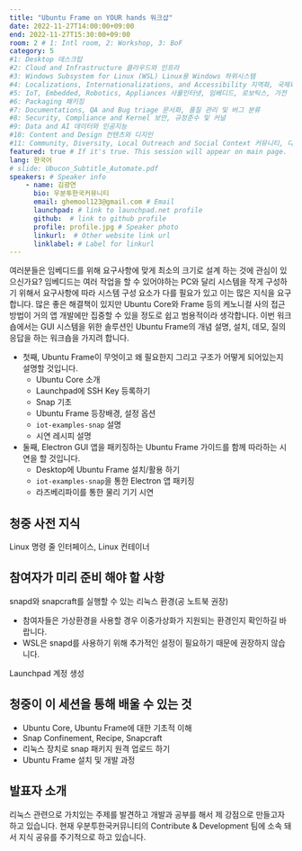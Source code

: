 ```yaml
---
title: "Ubuntu Frame on YOUR hands 워크샵"
date: 2022-11-27T14:00:00+09:00
end: 2022-11-27T15:30:00+09:00
room: 2 # 1: Intl room, 2: Workshop, 3: BoF
category: 5
#1: Desktop 데스크탑
#2: Cloud and Infrastructure 클라우드와 인프라
#3: Windows Subsystem for Linux (WSL) Linux용 Windows 하위시스템
#4: Localizations, Internationalizations, and Accessibility 지역화, 국제화 및 접근성
#5: IoT, Embedded, Robotics, Appliances 사물인터넷, 임베디드, 로보틱스, 가전
#6: Packaging 패키징
#7: Documentations, QA and Bug triage 문서화, 품질 관리 및 버그 분류
#8: Security, Compliance and Kernel 보안, 규정준수 및 커널
#9: Data and AI 데이터와 인공지능
#10: Content and Design 컨텐츠와 디지인
#11: Community, Diversity, Local Outreach and Social Context 커뮤니티, 다양성, 지역 사회 협력과 사회적 관점
featured: true # If it's true. This session will appear on main page.
lang: 한국어
# slide: Ubucon_Subtitle_Automate.pdf
speakers: # Speaker info
    - name: 김광연
      bio: 우분투한국커뮤니티
      email: ghemool123@gmail.com # Email
      launchpad: # link to launchpad.net profile
      github:  # link to github profile
      profile: profile.jpg # Speaker photo 
      linkurl:  # Other website link url
      linklabel: # Label for linkurl
---
```


여러분들은 임베디드를 위해 요구사항에 맞게 최소의 크기로 설계 하는 것에 관심이 있으신가요?
임베디드는 여러 작업을 할 수 있어야하는 PC와 달리 시스템을 작게 구성하기 위해서 요구사항에 따라 시스템 구성 요소가 다를 필요가 있고 이는 많은 지식을 요구 합니다.
많은 좋은 해결책이 있지만 Ubuntu Core와 Frame 등의 케노니컬 사의 접근 방법이 거의 앱 개발에만 집중할 수 있을 정도로 쉽고 범용적이라 생각합니다.
이번 워크숍에서는 GUI 시스템을 위한 솔루션인 Ubuntu Frame의 개념 설명, 설치, 데모, 질의 응답을 하는 워크숍을 가지려 합니다.

* 첫째, Ubuntu Frame이 무엇이고 왜 필요한지 그리고 구조가 어떻게 되어있는지 설명할 것입니다.
  + Ubuntu Core 소개
  + Launchpad에 SSH Key 등록하기
  + Snap 기초
  + Ubuntu Frame 등장배경, 설정 옵션
  + ```iot-examples-snap``` 설명
  + 시연 레시피 설명
* 둘째, Electron GUI 앱을 패키징하는 Ubuntu Frame 가이드를 함께 따라하는 시연을 할 것입니다.
  + Desktop에 Ubuntu Frame 설치/활용 하기
  + ```iot-examples-snap```을 통한 Electron 앱 패키징
  + 라즈베리파이를 통한 물리 기기 시연

## 청중 사전 지식
Linux 명령 줄 인터페이스, Linux 컨테이너

## 참여자가 미리 준비 해야 할 사항
snapd와 snapcraft를 실행할 수 있는 리눅스 환경(공 노트북 권장)
* 참여자들은 가상환경을 사용할 경우 이중가상화가 지원되는 환경인지 확인하길 바랍니다.
* WSL은 snapd를 사용하기 위해 추가적인 설정이 필요하기 때문에 권장하지 않습니다.

Launchpad 계정 생성

## 청중이 이 세션을 통해 배울 수 있는 것
* Ubuntu Core, Ubuntu Frame에 대한 기초적 이해
* Snap Confinement, Recipe, Snapcraft
* 리눅스 장치로 snap 패키지 원격 업로드 하기
* Ubuntu Frame 설치 및 개발 과정

## 발표자 소개
리눅스 관련으로 가치있는 주제를 발견하고 개발과 공부를 해서 제 강점으로 만들고자 하고 있습니다. 현재 우분투한국커뮤니티의 Contribute & Development 팀에 소속 돼서 지식 공유를 주기적으로 하고 있습니다.